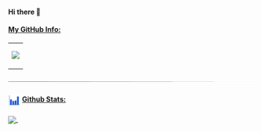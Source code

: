 #### Hi there 👋

<!--

Here are some ideas to get you started:
- 🔭 I’m currently working on (TBD)
- 🌱 I’m currently learning (TBD)
- 👯 I’m looking to collaborate on (TBD)
- 🤔 I’m looking for help with (TBD)
- 💬 Ask me about (TBD)
- 📫 How to reach me: (TBD)
- 😄 Pronouns: (TBD)
- ⚡ Fun fact: (TBD)
-->

#### <ins> My GitHub Info:</ins>


<table>
  <tr>
    <td>
      <p align = "center">
        <a href = "https://github.com/imahjoub">
          <img src = "http://github-profile-summary-cards.vercel.app/api/cards/profile-details?username=imahjoub&theme=radical"/>
        </a>
      </p>
    </td>
  </tr>
</table>

<img src="images/line.gif">

#### <img align = center src="images/stats.gif" width="25px" height="25px"> <ins>Github Stats:</ins>

<p align = "left">
  <a href = "https://github.com/imahjoub">
    <img align = center src = "https://cybernethacker14-github-readme-stats.vercel.app/api?username=imahjoub&show_icons=true&include_all_commit=true&count_private=true&theme=radical&hide_border=true"/>
    </a>&nbsp;&nbsp;&nbsp;&nbsp;&nbsp;&nbsp;&nbsp;&nbsp;
</p>
